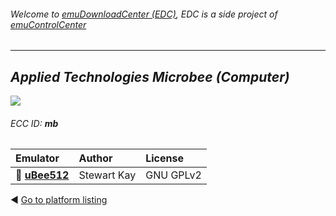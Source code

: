 ###### Welcome to [emuDownloadCenter (EDC)](https://github.com/PhoenixInteractiveNL/emuDownloadCenter/wiki/), EDC is a side project of [emuControlCenter](https://github.com/PhoenixInteractiveNL/emuControlCenter/wiki/)
***
## _Applied Technologies Microbee (Computer)_
![](https://raw.githubusercontent.com/wiki/PhoenixInteractiveNL/emuDownloadCenter/images_platform/ecc_mb_teaser.png)
###### ECC ID: **mb**

| Emulator   | Author      | License     |
|:-----------|:------------|:------------|
| :file_folder: [**uBee512**](https://github.com/PhoenixInteractiveNL/emuDownloadCenter/wiki/Emulator-ubee512#menu) | Stewart Kay | GNU GPLv2 |

:arrow_backward: [Go to platform listing](https://github.com/PhoenixInteractiveNL/emuDownloadCenter/wiki/EDC-Platform-List)
